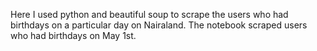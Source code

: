 Here I used python and beautiful soup to scrape the users who had birthdays on a particular day on Nairaland. The notebook scraped users who had birthdays on May 1st.
